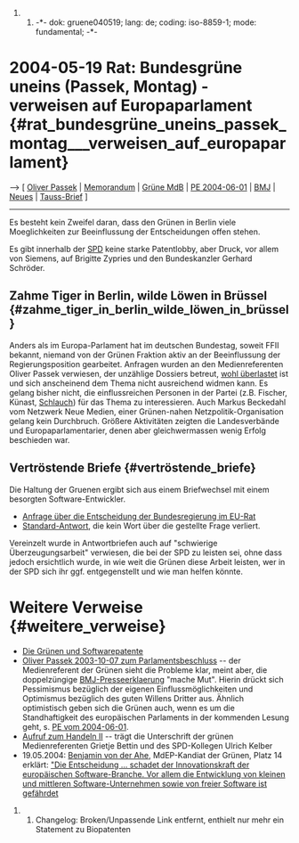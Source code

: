 1.  1.  -\*- dok: gruene040519; lang: de; coding: iso-8859-1; mode:
        fundamental; -\*-

# 2004-05-19 Rat: Bundesgrüne uneins (Passek, Montag) - verweisen auf Europaparlament {#rat_bundesgrüne_uneins_passek_montag___verweisen_auf_europaparlament}

\--\> \[ [ Oliver Passek](OliverPassekDe "wikilink") \| [
Memorandum](MemoGruene0405De "wikilink") \| [ Grüne
MdB](MdbGrueneDe "wikilink") \| [ PE
2004-06-01](Gruene040601De "wikilink") \| [ BMJ](SwpatbmjDe "wikilink")
\| [ Neues](SwpatcninoDe "wikilink") \| [
Tauss-Brief](Tauss040602De "wikilink") \]

------------------------------------------------------------------------

Es besteht kein Zweifel daran, dass den Grünen in Berlin viele
Moeglichkeiten zur Beeinflussung der Entscheidungen offen stehen.

Es gibt innerhalb der [ SPD](SwpatspdDe "wikilink") keine starke
Patentlobby, aber Druck, vor allem von Siemens, auf Brigitte Zypries und
den Bundeskanzler Gerhard Schröder.

## Zahme Tiger in Berlin, wilde Löwen in Brüssel {#zahme_tiger_in_berlin_wilde_löwen_in_brüssel}

Anders als im Europa-Parlament hat im deutschen Bundestag, soweit FFII
bekannt, niemand von der Grünen Fraktion aktiv an der Beeinflussung der
Regierungsposition gearbeitet. Anfragen wurden an den Medienreferenten
Oliver Passek verwiesen, der unzählige Dossiers betreut, [wohl
überlastet](http://lists.ffii.org/archive/mails/swpat/2004/Jun/0023.html "wikilink")
ist und sich anscheinend dem Thema nicht ausreichend widmen kann. Es
gelang bisher nicht, die einflussreichen Personen in der Partei (z.B.
Fischer, Künast, [ Schlauch](RezzoSchlauchDe "wikilink")) für das Thema
zu interessieren. Auch Markus Beckedahl vom Netzwerk Neue Medien, einer
Grünen-nahen Netzpolitik-Organisation gelang kein Durchbruch. Größere
Aktivitäten zeigten die Landesverbände und Europaparlamentarier, denen
aber gleichwermassen wenig Erfolg beschieden war.

## Vertröstende Briefe {#vertröstende_briefe}

Die Haltung der Gruenen ergibt sich aus einem Briefwechsel mit einem
besorgten Software-Entwickler.

-   [Anfrage über die Entscheidung der Bundesregierung im
    EU-Rat](http://kwiki.ffii.org/index.cgi?LtrSteinsGruene0405De "wikilink")
-   [Standard-Antwort](http://kwiki.ffii.org/RespGrueneSteins0405De "wikilink"),
    die kein Wort über die gestellte Frage verliert.

Vereinzelt wurde in Antwortbriefen auch auf \"schwierige
Überzeugungsarbeit\" verwiesen, die bei der SPD zu leisten sei, ohne
dass jedoch ersichtlich wurde, in wie weit die Grünen diese Arbeit
leisten, wer in der SPD sich ihr ggf. entgegenstellt und wie man helfen
könnte.

# Weitere Verweise {#weitere_verweise}

-   [Die Grünen und
    Softwarepatente](http://swpat.ffii.org/akteure/gruene/ "wikilink")
-   [Oliver Passek 2003-10-07 zum
    Parlamentsbeschluss](http://www.politik-digital.de/edemocracy/netzrecht/doss1sopa.shtml "wikilink")
    \-- der Medienreferent der Grünen sieht die Probleme klar, meint
    aber, die doppelzüngige
    [BMJ-Presseerklaerung](http://swpat.ffii.org/papiere/europarl0309/bmj030929/ "wikilink")
    \"mache Mut\". Hierin drückt sich Pessimismus bezüglich der eigenen
    Einflussmöglichkeiten und Optimismus bezüglich des guten Willens
    Dritter aus. Ähnlich optimistisch geben sich die Grünen auch, wenn
    es um die Standhaftigkeit des europäischen Parlaments in der
    kommenden Lesung geht, s. [ PE vom
    2004-06-01](Gruene040601De "wikilink").
-   [Aufruf zum Handeln
    II](http://swpat.ffii.org/papiere/europarl0309/appell/index.de.html "wikilink")
    \-- trägt die Unterschrift der grünen Medienreferenten Grietje
    Bettin und des SPD-Kollegen Ulrich Kelber
-   19.05.2004: [Benjamin von der
    Ahe](http://www.gruene-jugend.de/vonderahe "wikilink"), MdEP-Kandiat
    der Grünen, Platz 14 erklärt: [\"Die Entscheidung \... schadet der
    Innovationskraft der europäischen Software-Branche. Vor allem die
    Entwicklung von kleinen und mittleren Software-Unternehmen sowie von
    freier Software ist
    gefährdet](http://www.gruene-jugend.de/aktuelles/presse/39931.html "wikilink")

1.  1.  Changelog: Broken/Unpassende Link entfernt, enthielt nur mehr
        ein Statement zu Biopatenten
